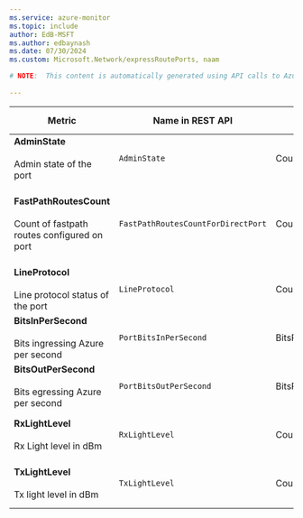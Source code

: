 ```yaml
---
ms.service: azure-monitor
ms.topic: include
author: EdB-MSFT
ms.author: edbaynash
ms.date: 07/30/2024
ms.custom: Microsoft.Network/expressRoutePorts, naam

# NOTE:  This content is automatically generated using API calls to Azure. Any edits made on these files will be overwritten in the next run of the script. 
 
---
```



|Metric|Name in REST API|Unit|Aggregation|Dimensions|Time Grains|DS Export|
|---|---|---|---|---|---|---|
|**AdminState**<br><br>Admin state of the port |`AdminState` |Count |Average, Minimum, Maximum, Count |`Link`|PT1M |Yes|
|**FastPathRoutesCount**<br><br>Count of fastpath routes configured on port |`FastPathRoutesCountForDirectPort` |Count |Maximum |\<none\>|PT5M, PT15M, PT30M, PT1H, PT6H, PT12H, P1D |Yes|
|**LineProtocol**<br><br>Line protocol status of the port |`LineProtocol` |Count |Average, Minimum, Maximum, Count |`Link`|PT1M |Yes|
|**BitsInPerSecond**<br><br>Bits ingressing Azure per second |`PortBitsInPerSecond` |BitsPerSecond |Average, Minimum, Maximum, Count |`Link`|PT1M |No|
|**BitsOutPerSecond**<br><br>Bits egressing Azure per second |`PortBitsOutPerSecond` |BitsPerSecond |Average, Minimum, Maximum, Count |`Link`|PT1M |No|
|**RxLightLevel**<br><br>Rx Light level in dBm |`RxLightLevel` |Count |Average, Minimum, Maximum, Count |`Link`, `Lane`|PT1M |Yes|
|**TxLightLevel**<br><br>Tx light level in dBm |`TxLightLevel` |Count |Average, Minimum, Maximum, Count |`Link`, `Lane`|PT1M |Yes|